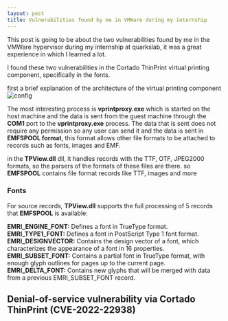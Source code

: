 ```yaml
---
layout: post
title: Vulnerabilities found by me in VMWare during my internship
---
```

This post is going to be about the two vulnerabilities found by me in the VMWare hypervisor during my internship at quarkslab, it was a great experience in which I learned a lot.

I found these two vulnerabilities in the Cortado ThinPrint virtual printing component, specifically in the fonts.

first a brief explanation of the architecture of the virtual printing component
![config](https://blog.khonggianmang.vn/wp-content/uploads/2020/09/image-2.png)


The most interesting process is **vprintproxy.exe** which is started on the host machine and the data is sent from the guest machine through the **COM1** port to the **vprintproxy.exe** process.
The data that is sent does not require any permission so any user can send it and the data is sent in **EMFSPOOL format**, this format allows other file formats to be attached to records such as fonts, images and EMF.

in the **TPView.dll** dll, it handles records with the TTF, OTF, JPEG2000 formats, so the parsers of the formats of these files are there.
so **EMFSPOOL** contains file format records like TTF, images and more

### Fonts

For source records, **TPView.dll** supports the full processing of 5 records that **EMFSPOOL** is available:

**EMRI_ENGINE_FONT:** Defines a font in TrueType format.
**EMRI_TYPE1_FONT:**  Defines a font in PostScript Type 1 font format.
**EMRI_DESIGNVECTOR:** Contains the design vector of a font, which characterizes the appearance of a font in 16 properties.
**EMRI_SUBSET_FONT:** Contains a partial font in TrueType format, with enough glyph outlines for pages up to the current page.
**EMRI_DELTA_FONT:** Contains new glyphs that will be merged with data from a previous EMRI_SUBSET_FONT record.



## Denial-of-service vulnerability via Cortado ThinPrint (CVE-2022-22938)


